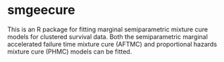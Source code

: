 # smgeecure
This is an R package for fitting marginal semiparametric mixture cure models for clustered survival data.
Both the semiparametric marginal accelerated failure time mixture cure (AFTMC) and proportional hazards mixture cure (PHMC) models can be fitted.
